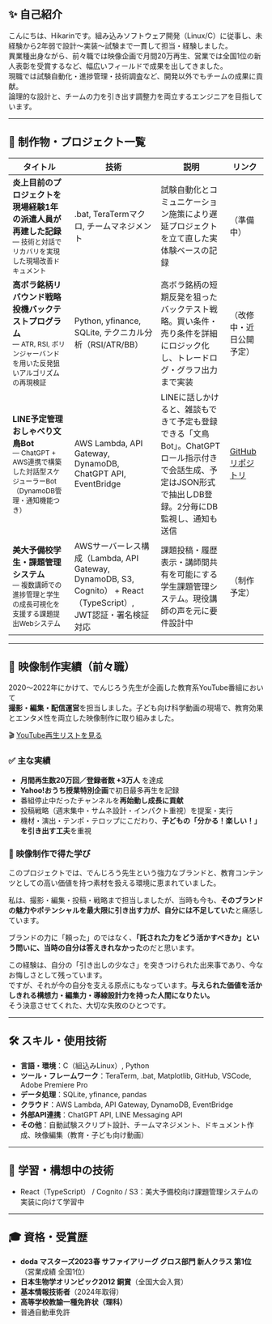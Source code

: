 ## ✨ 自己紹介

こんにちは、Hikarinです。組み込みソフトウェア開発（Linux/C）に従事し、未経験から2年弱で設計～実装～試験まで一貫して担当・経験しました。  
異業種出身ながら、前々職では映像企画で月間20万再生、営業では全国1位の新人表彰を受賞するなど、幅広いフィールドで成果を出してきました。  
現職では試験自動化・進捗管理・技術調査など、開発以外でもチームの成果に貢献。  
論理的な設計と、チームの力を引き出す調整力を両立するエンジニアを目指しています。

---

## 📂 制作物・プロジェクト一覧

| タイトル | 技術 | 説明 | リンク |
|----------|------|------|--------|
| **炎上目前のプロジェクトを現場経験1年の派遣人員が再建した記録**<br><small>― 技術と対話でリカバリを実現した現場改善ドキュメント</small> | .bat, TeraTermマクロ, チームマネジメント | 試験自動化とコミュニケーション施策により遅延プロジェクトを立て直した実体験ベースの記録 | （準備中） |
| **高ボラ銘柄リバウンド戦略投機バックテストプログラム**<br><small>― ATR, RSI, ボリンジャーバンドを用いた反発狙いアルゴリズムの再現検証</small> | Python, yfinance, SQLite, テクニカル分析（RSI/ATR/BB） | 高ボラ銘柄の短期反発を狙ったバックテスト戦略。買い条件・売り条件を詳細にロジック化し、トレードログ・グラフ出力まで実装 | （改修中・近日公開予定） |
| **LINE予定管理おしゃべり文鳥Bot**<br><small>― ChatGPT + AWS連携で構築した対話型スケジューラーBot（DynamoDB管理・通知機能つき）</small> | AWS Lambda, API Gateway, DynamoDB, ChatGPT API, EventBridge | LINEに話しかけると、雑談もできて予定も登録できる「文鳥Bot」。ChatGPTロール指示付きで会話生成、予定はJSON形式で抽出しDB登録。2分毎にDB監視し、通知も送信 | [GitHub リポジトリ](https://github.com/hikarin0711/line-chatbird-planner) |
| **美大予備校学生・課題管理システム**<br><small>― 複数講師での進捗管理と学生の成長可視化を支援する課題提出Webシステム</small> | AWSサーバーレス構成（Lambda, API Gateway, DynamoDB, S3, Cognito） + React（TypeScript）, JWT認証・署名検証対応 | 課題投稿・履歴表示・講師間共有を可能にする学生課題管理システム。現役講師の声を元に要件設計中 | （制作予定） |

---

## 🎥 映像制作実績（前々職）

2020〜2022年にかけて、でんじろう先生が企画した教育系YouTube番組において  
**撮影・編集・配信運営**を担当しました。子ども向け科学動画の現場で、教育効果とエンタメ性を両立した映像制作に取り組みました。

🎬 [YouTube再生リストを見る](https://www.youtube.com/watch?v=w89GpO8yy38&list=PLN3pmFwbc3DAa-64aYChJTNF2A5TMHD6e)

### ✅ 主な実績
- **月間再生数20万回／登録者数 +3万人** を達成
- **Yahoo!おうち授業特別企画**で初日最多再生を記録
- 番組停止中だったチャンネルを**再始動し成長に貢献**
- 投稿戦略（週末集中・サムネ設計・インパクト重視）を提案・実行
- 機材・演出・テンポ・テロップにこだわり、**子どもの「分かる！楽しい！」を引き出す工夫**を重視

### 🎯 映像制作で得た学び

このプロジェクトでは、でんじろう先生という強力なブランドと、教育コンテンツとしての高い価値を持つ素材を扱える環境に恵まれていました。

私は、撮影・編集・投稿・戦略まで担当しましたが、当時も今も、**そのブランドの魅力やポテンシャルを最大限に引き出す力が、自分には不足していた**と痛感しています。

ブランドの力に「頼った」のではなく、**「託された力をどう活かすべきか」という問いに、当時の自分は答えきれなかった**のだと思います。

この経験は、自分の「引き出しの少なさ」を突きつけられた出来事であり、今なお悔しさとして残っています。  
ですが、それが今の自分を支える原点にもなっています。**与えられた価値を活かしきれる構想力・編集力・導線設計力を持った人間になりたい。**  
そう決意させてくれた、大切な失敗のひとつです。

---

## 🛠 スキル・使用技術

- **言語・環境**：C（組込みLinux）, Python
- **ツール・フレームワーク**：TeraTerm, .bat, Matplotlib, GitHub, VSCode, Adobe Premiere Pro
- **データ処理**：SQLite, yfinance, pandas
- **クラウド**：AWS Lambda, API Gateway, DynamoDB, EventBridge
- **外部API連携**：ChatGPT API, LINE Messaging API
- **その他**：自動試験スクリプト設計、チームマネジメント、ドキュメント作成、映像編集（教育・子ども向け動画）

---

## 🧪 学習・構想中の技術

- React（TypeScript） / Cognito / S3：美大予備校向け課題管理システムの実装に向けて学習中

---

## 🎓 資格・受賞歴

- **doda マスターズ2023春 サファイアリーグ グロス部門 新人クラス 第1位**（営業成績 全国1位）
- **日本生物学オリンピック2012 銅賞**（全国大会入賞）
- **基本情報技術者**（2024年取得）
- **高等学校教諭一種免許状（理科）**
- 普通自動車免許

